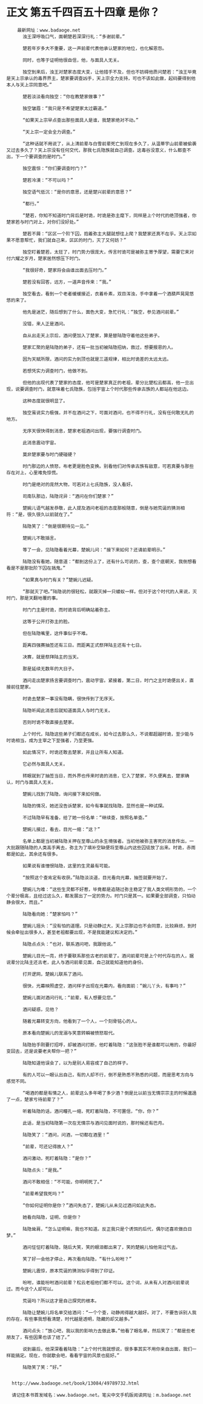 # 正文 第五千四百五十四章 是你？
        最新网址：www.badaoge.net
          浊王深呼吸口气，面朝楚若深深行礼：“多谢前辈。”
      
          楚若年岁多大不重要，这一声前辈代表他承认楚家的地位，也化解恩怨。
      
          同时，也等于证明他很自信，他，与面具人无关。
      
          独空到来后，浊王对楚家态度大变，让他措手不及，但也不妨碍他质问楚若：“浊王毕竟是天上宗承认的毒界界主，楚家要调查凶手，天上宗全力支持，可也不该如此做，起码要得到他本人与天上宗同意吧。”
      
          楚若淡淡看向独空：“你在教楚家做事？”
      
          独空皱眉：“我只是不希望楚家太过霸道。”
      
          “如果天上宗早点查出那些面具人是谁，我楚家绝对不动。”
      
          “天上宗一定会全力调查。”
      
          “这种话就不用说了，从上清前辈与白雪前辈死亡到现在多久了，从温蒂宇山前辈被偷袭又过去多久了？天上宗没有任何交代，那我七氏隐族就自己调查。这毒谷没意义，什么都查不出，下一个要调查的是时门。”
      
          独空震惊：“你们要调查时门？”
      
          楚若冷漠：“不可以吗？”
      
          独空语气低沉：“是你的意思，还是楚兴前辈的意思？”
      
          “都行。”
      
          “楚若，你知不知道时门背后是时诡，时诡是弥主麾下，同样是上个时代的绝顶强者，你楚家若与时门对上，对你们没好处。”
      
          楚若不屑：“区区一个阶下囚，抱着弥主大腿就想往上爬？我楚家还真不在乎。天上宗如果不愿意帮忙，我们就自己来，区区的时门，灭了又何妨？”
      
          独空盯着楚若，太狂了，时门势力很庞大，传言时诡可是被弥主寄予厚望，需要它来对付六耀之岁月，楚家居然想压下时门。
      
          “我很好奇，楚家将会由谁出面去压时门。”
      
          楚若没有回答，远方，一道声音传来：“我。”
      
          独空看去，看到一个老者缓缓接近，衣着朴素，双目浑浊，手中拿着一个酒葫芦晃晃悠悠的来了。
      
          他先是迷茫，随后想到了什么，面色大变，急忙行礼：“独空，参见酒问前辈。”
      
          没错，来人正是酒问。
      
          自从出走天上宗后，酒问便加入了楚家，算是替陆隐守着他这些弟子。
      
          楚家汇聚的是陆隐的弟子，还有一批当初被陆隐招纳，救过，想要报恩的人。
      
          因为天赋所限，酒问的实力到顶也就是三道规律，相比时诡差的太远太远。
      
          若想凭实力调查时门，他做不到。
      
          但他的出现代表了楚家的态度，他可是楚家真正的老祖，辈分比楚松云都高，他一旦出现，说要调查时门，就意味着七氏隐族，包括宇宙上个时代那些传承古族的人都站在他这边。
      
          这种态度就很明显了。
      
          独空虽说实力极强，并不在酒问之下，可面对酒问，也不得不行礼，没有任何敢无礼的地方。
      
          无序天很快得到消息，楚家老祖酒问出现，要强行调查时门。
      
          此消息震动宇宙。
      
          莫非楚家要与时门硬碰硬？
      
          时门那边的人愤怒，布老更是脸色变换。别看他们对传承古族有敌意，可若真要与那些存在对上，心里难免惊慌。
      
          时门是绝对的庞然大物，可若对上七氏隐族，没人看好。
      
          司南队那边，陆隐诧异：“酒问在你们楚家？”
      
          楚婉儿语气越发恭敬，此人提及酒问老祖的态度那般随意，倒是与她荒诞的猜测相符：“是，很久很久以前就在了。”
      
          陆隐笑了：“倒是很期待见一见。”
      
          楚婉儿不敢插言。
      
          等了一会，见陆隐看着光幕，楚婉儿问：“接下来如何？还请前辈明示。”
      
          陆隐没有看她，随意道：“都到这份上了，还有什么可说的，查，查个底朝天，我倒想看看是不是那批阶下囚在搞鬼。”
      
          “如果真与时门有关？”楚婉儿迟疑。
      
          “那就灭了吧。”陆隐说的很轻松，就跟灭掉一只蝼蚁一样。但对于这个时代的人来说，灭时门，那是天翻地覆的事。
      
          时门门主是时诡，而时诡背后明确站着弥主。
      
          这等于公开打弥主的脸。
      
          但在陆隐嘴里，这件事似乎不难。
      
          距离四强赛抽签还有三日。而距离正式祭拜陆主还有十七日。
      
          决赛，就是祭拜陆主的当天。
      
          那是延续无数年的大日子。
      
          酒问走出楚家扬言要调查时门，震动宇宙。紧接着，第二日，时门之主时诡便出关，直接前往楚家。
      
          时诡去楚家一事没有隐瞒，很快传到了无序天。
      
          陆隐听闻此消息后就知道面具人与时门无关。
      
          否则时诡不敢直接去楚家。
      
          上个时代，陆隐这些弟子们都还在成长，如今过去那么久，不说都超越时诡，至少能与时诡相当，成为主宰之下至强者，乃至更强。
      
          如此情况下，时诡还敢去楚家，并且让所有人知道。
      
          它必然与面具人无关。
      
          转眼就到了抽签当日，而外界也传来时诡的消息，它入了楚家，不久便离去，楚家确认，时门与面具人无关。
      
          楚婉儿找到了陆隐，询问接下来如何做。
      
          陆隐的情况，她还没告诉楚家，如今有事就找陆隐，显然也是一种试探。
      
          不过陆隐早有准备，给了她一份名单：“继续查，按照名单查。”
      
          楚婉儿接过，看去，目光一缩：“这？”
      
          名单上都是当初被陆隐关押在至尊山的永生境强者。当初他被弥主害死的消息传出，一大批跟随陆隐的人类高手离去，弥主为了填补空缺便将至尊山内这些囚徒放了出来。时诡，赤雨都是如此，其余还有很多。
      
          如果说有谁憎恨陆隐，这里的生灵最有可能。
      
          “按照这个查肯定有收获。”陆隐淡淡道，目光看向光幕，抽签就要开始了。
      
          楚婉儿为难：“这些生灵都不好惹，毕竟都是追随过弥主稳定了我人类文明形势的，一个个辈分极高，且经过这么久，都发展出了一定的势力。时门只是其一。如果要全部调查，只怕动静会很大，而且。”
      
          陆隐看向她：“楚家怕吗？”
      
          楚婉儿摇头：“没有怕的道理。只是动静过大，天上宗那边也不会同意，比较麻烦，到时候会牵扯出很多人，甚至老祖都要出现，不是我能建议和决定的。”
      
          陆隐点点头：“也对，联系酒问吧，我跟他说。”
      
          楚婉儿目光一亮，终于要联系那些古老的前辈了。酒问前辈可是上个时代存在的人，据说辈分比陆主还古老，此人与酒问前辈见面，自己就能知道他的身份。
      
          打开逻网，楚婉儿联系了酒问。
      
          很快，光幕映照虚空，酒问样子出现在光幕内，看向面前：“婉儿丫头，有事吗？”
      
          楚婉儿面对酒问行礼：“前辈，有人想要见您。”
      
          酒问疑惑，见他？
      
          随着光幕转变方向，他看到了一个人，一个刻骨铭心的人。
      
          原本看向楚婉儿的宠溺与笑意转瞬被愤怒取代。
      
          陆隐抬手刚要打招呼，却被酒问打断，他盯着陆隐：“这张脸不是谁都可以用的，你最好变回去，还是说要老夫帮你一把？”
      
          陆隐知道他误会了，以为是别人易容成了自己的样子。
      
          有的人可以一眼认出自己，有的人却不行，倒不是熟悉不熟悉的问题，而是思考方向与感觉不同。
      
          “喝酒的都是有情之人，前辈这么多年喝了多少酒？倒是比以前当无情宗宗主的时候邋遢了一点，楚家亏待前辈了？”
      
          听着陆隐的话，酒问瞳孔一缩，死盯着陆隐，不可置信，“你，你？”
      
          此话，是当初陆隐第一次在无情宗与酒问见面时说的，那时候还有巴月。
      
          陆隐笑了：“酒问，问酒，一切都在酒里！”
      
          “前辈，可还记得故人？”
      
          酒问激动，死盯着陆隐：“是你？”
      
          陆隐点头：“是我。”
      
          酒问不敢相信：“不可能，你明明死了。”
      
          “前辈希望我死吗？”
      
          “你如何证明你是你？”酒问失态了，楚婉儿从未见过酒问如此失态。
      
          她看向陆隐，证明，你是你？
      
          陆隐耸肩，“怎么证明嘛，我也不知道。反正我只是个诱饵的后代，偶尔还喜欢做白日梦。”
      
          酒问怔怔盯着陆隐，随后大笑，笑的眼泪都出来了，笑的楚婉儿怕他背过气去。
      
          笑了好一会他才停止，再次看向陆隐，“有什么吩咐？”
      
          楚婉儿震惊，原本荒诞的猜测似乎得到了印证。
      
          吩咐，谁能吩咐酒问前辈？松云老祖他们都不可以。这个词，从未有人对酒问前辈说过。而今这个人却可以。
      
          荒诞吗？所以这才是自己探究的根本。
      
          陆隐让楚婉儿将名单交给酒问：“一个个查，动静闹得越大越好。对了，不要告诉别人我的存在，有些事我想看清楚，时代越是透明，隐藏的却又越多。”
      
          酒问点头：“放心吧，我以我的影响力去做此事。”他看了眼名单，然后笑了：“都是些老朋友了，有些因果也该了结了。”
      
          说到最后，他深深看着陆隐：“上个时代我就想说，很多事其实不用你亲自出面，我们一样能搞定。现在，你就歇会吧，看看宇宙的风景也挺好。”
      
          陆隐笑了笑：“好。”
      
      
      http://www.badaoge.net/book/13084/49789732.html
      
      请记住本书首发域名：www.badaoge.net。笔尖中文手机版阅读网址：m.badaoge.net